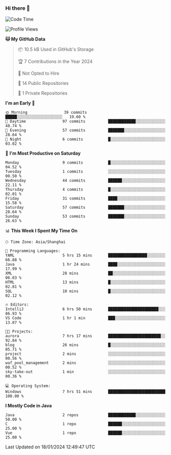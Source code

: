 ### Hi there 👋
<!--START_SECTION:waka-->
![Code Time](http://img.shields.io/badge/Code%20Time-168%20hrs%2052%20mins-blue)

![Profile Views](http://img.shields.io/badge/Profile%20Views-0-blue)

**🐱 My GitHub Data** 

> 📦 10.5 kB Used in GitHub's Storage 
 > 
> 🏆 7 Contributions in the Year 2024
 > 
> 🚫 Not Opted to Hire
 > 
> 📜 14 Public Repositories 
 > 
> 🔑 1 Private Repositories 
 > 
**I'm an Early 🐤** 

```text
🌞 Morning                39 commits          █████░░░░░░░░░░░░░░░░░░░░   19.60 % 
🌆 Daytime                97 commits          ████████████░░░░░░░░░░░░░   48.74 % 
🌃 Evening                57 commits          ███████░░░░░░░░░░░░░░░░░░   28.64 % 
🌙 Night                  6 commits           █░░░░░░░░░░░░░░░░░░░░░░░░   03.02 % 
```
📅 **I'm Most Productive on Saturday** 

```text
Monday                   9 commits           █░░░░░░░░░░░░░░░░░░░░░░░░   04.52 % 
Tuesday                  1 commits           ░░░░░░░░░░░░░░░░░░░░░░░░░   00.50 % 
Wednesday                44 commits          ██████░░░░░░░░░░░░░░░░░░░   22.11 % 
Thursday                 4 commits           █░░░░░░░░░░░░░░░░░░░░░░░░   02.01 % 
Friday                   31 commits          ████░░░░░░░░░░░░░░░░░░░░░   15.58 % 
Saturday                 57 commits          ███████░░░░░░░░░░░░░░░░░░   28.64 % 
Sunday                   53 commits          ███████░░░░░░░░░░░░░░░░░░   26.63 % 
```


📊 **This Week I Spent My Time On** 

```text
🕑︎ Time Zone: Asia/Shanghai

💬 Programming Languages: 
YAML                     5 hrs 15 mins       █████████████████░░░░░░░░   66.88 % 
Java                     1 hr 24 mins        ████░░░░░░░░░░░░░░░░░░░░░   17.99 % 
XML                      28 mins             ██░░░░░░░░░░░░░░░░░░░░░░░   06.03 % 
HTML                     13 mins             █░░░░░░░░░░░░░░░░░░░░░░░░   02.81 % 
SQL                      10 mins             █░░░░░░░░░░░░░░░░░░░░░░░░   02.12 % 

🔥 Editors: 
IntelliJ                 6 hrs 50 mins       ██████████████████████░░░   86.93 % 
VS Code                  1 hr 1 min          ███░░░░░░░░░░░░░░░░░░░░░░   13.07 % 

🐱‍💻 Projects: 
aurora                   7 hrs 17 mins       ███████████████████████░░   92.84 % 
blog                     26 mins             █░░░░░░░░░░░░░░░░░░░░░░░░   05.71 % 
project                  2 mins              ░░░░░░░░░░░░░░░░░░░░░░░░░   00.56 % 
waf_pool_management      2 mins              ░░░░░░░░░░░░░░░░░░░░░░░░░   00.52 % 
sky-take-out             1 min               ░░░░░░░░░░░░░░░░░░░░░░░░░   00.36 % 

💻 Operating System: 
Windows                  7 hrs 51 mins       █████████████████████████   100.00 % 
```

**I Mostly Code in Java** 

```text
Java                     2 repos             ████████████░░░░░░░░░░░░░   50.00 % 
C                        1 repo              ██████░░░░░░░░░░░░░░░░░░░   25.00 % 
Vue                      1 repo              ██████░░░░░░░░░░░░░░░░░░░   25.00 % 
```




 Last Updated on 18/01/2024 12:49:47 UTC
<!--END_SECTION:waka-->
<!--
**0Cherish/0Cherish** is a ✨ _special_ ✨ repository because its `README.md` (this file) appears on your GitHub profile.

Here are some ideas to get you started:

- 🔭 I’m currently working on ...
- 🌱 I’m currently learning ...
- 👯 I’m looking to collaborate on ...
- 🤔 I’m looking for help with ...
- 💬 Ask me about ...
- 📫 How to reach me: ...
- 😄 Pronouns: ...
- ⚡ Fun fact: ...
-->
